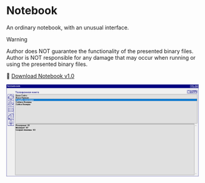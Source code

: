 # Notebook

An ordinary notebook, with an unusual interface.

> [!WARNING]
> Author does NOT guarantee the functionality of the presented binary files.
> Author is NOT responsible for any damage that may occur when running or using the presented binary files.

:floppy_disk: [Download Notebook v1.0](notebook_v10.exe)

![Notebook](notebook.png)
